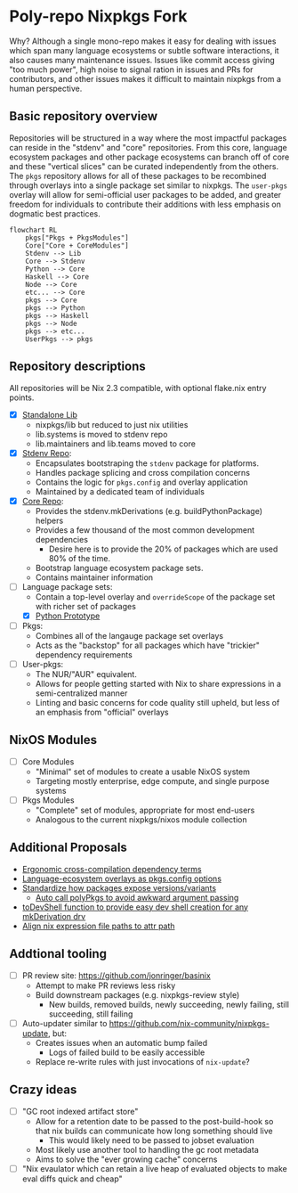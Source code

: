 # Poly-repo Nixpkgs Fork

Why? Although a single mono-repo makes it easy for dealing with issues which
span many language ecosystems or subtle software interactions, it also causes
many maintenance issues. Issues like commit access giving "too much power", high
noise to signal ration in issues and PRs for contributors, and other issues makes
it difficult to maintain nixpkgs from a human perspective.

## Basic repository overview

Repositories will be structured in a way where the most impactful packages
can reside in the "stdenv" and "core" repositories. From this core, language
ecosystem packages and other package ecosystems can branch off of core and these
"vertical slices" can be curated independently from the others. The `pkgs` repository
allows for all of these packages to be recombined through overlays into a single package set similar
to nixpkgs. The `user-pkgs` overlay will allow for semi-official user packages to
be added, and greater freedom for individuals to contribute their additions with
less emphasis on dogmatic best practices.

```mermaid
flowchart RL
    pkgs["Pkgs + PkgsModules"]
    Core["Core + CoreModules"]
    Stdenv --> Lib
    Core --> Stdenv
    Python --> Core
    Haskell --> Core
    Node --> Core
    etc... --> Core
    pkgs --> Core
    pkgs --> Python
    pkgs --> Haskell
    pkgs --> Node
    pkgs --> etc...
    UserPkgs --> pkgs
```

## Repository descriptions

All repositories will be Nix 2.3 compatible, with optional flake.nix entry points.

- [x] [Standalone Lib](https://github.com/jonringer/nix-lib)
  - nixpkgs/lib but reduced to just nix utilities
  - lib.systems is moved to stdenv repo
  - lib.maintainers and lib.teams moved to core
- [x] [Stdenv Repo](https://github.com/jonringer/stdenv):
  - Encapsulates bootstraping the `stdenv` package for platforms.
  - Handles package splicing and cross compilation concerns
  - Contains the logic for `pkgs.config` and overlay application
  - Maintained by a dedicated team of individuals
- [x] [Core Repo](https://github.com/jonringer/core-pkgs):
  - Provides the stdenv.mkDerivations (e.g. buildPythonPackage) helpers
  - Provides a few thousand of the most common development dependencies
    - Desire here is to provide the 20% of packages which are used 80% of the time.
  - Bootstrap language ecosystem package sets.
  - Contains maintainer information
- [ ] Language package sets:
  - Contain a top-level overlay and `overrideScope` of the package set with richer set of packages
  - [X] [Python Prototype](https://github.com/jonringer/python-pkgs)
- [ ] Pkgs:
  - Combines all of the langauge package set overlays
  - Acts as the "backstop" for all packages which have "trickier" dependency requirements
- [ ] User-pkgs:
  - The NUR/"AUR" equivalent.
  - Allows for people getting started with Nix to share expressions in a semi-centralized manner
  - Linting and basic concerns for code quality still upheld, but less of an emphasis from "official" overlays

## NixOS Modules

- [ ] Core Modules
  - "Minimal" set of modules to create a usable NixOS system
  - Targeting mostly enterprise, edge compute, and single purpose systems
- [ ] Pkgs Modules
  - "Complete" set of modules, appropriate for most end-users
  - Analogous to the current nixpkgs/nixos module collection

## Additional Proposals

- [Ergonomic cross-compilation dependency terms](https://github.com/jonringer/rename-cross-deps-proposal)
- [Language-ecosystem overlays as pkgs.config options](https://github.com/jonringer/language-specific-config-overlays-proposal)
- [Standardize how packages expose versions/variants](https://github.com/jonringer/multiple-package-versions-proposal)
  - [Auto call polyPkgs to avoid awkward argument passing](https://github.com/jonringer/autocall-poly-pkgs-proposal)
- [toDevShell function to provide easy dev shell creation for any mkDerivation drv](https://github.com/jonringer/to-dev-shell-proposal)
- [Align nix expression file paths to attr path](https://github.com/jonringer/normalize-attr-to-path-proposal)

## Addtional tooling

- [ ] PR review site: https://github.com/jonringer/basinix
  - Attempt to make PR reviews less risky
  - Build downstream packages (e.g. nixpkgs-review style)
    - New builds, removed builds, newly succeeding, newly failing, still succeeding, still failing
- [ ] Auto-updater similar to https://github.com/nix-community/nixpkgs-update, but:
  - Creates issues when an automatic bump failed
    - Logs of failed build to be easily accessible
  - Replace re-write rules with just invocations of `nix-update`?

## Crazy ideas

- [ ] "GC root indexed artifact store"
  - Allow for a retention date to be passed to the post-build-hook so that nix builds can communicate how long something should live
    - This would likely need to be passed to jobset evaluation
  - Most likely use another tool to handling the gc root metadata
  - Aims to solve the "ever growing cache" concerns
- [ ] "Nix evaulator which can retain a live heap of evaluated objects to make eval diffs quick and cheap"
